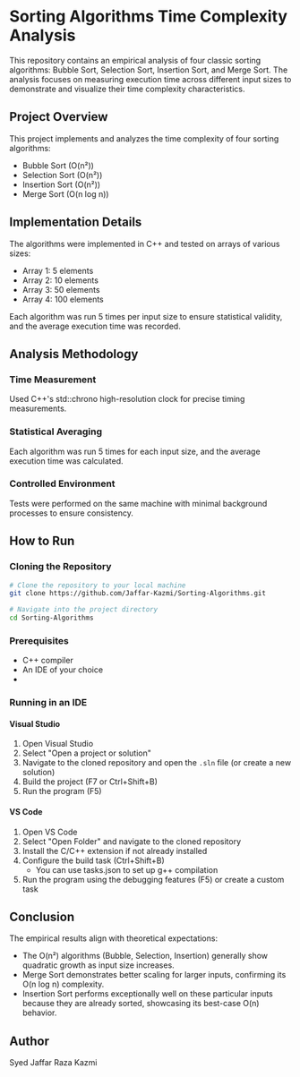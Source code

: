 # Sorting Algorithms Time Complexity Analysis
This repository contains an empirical analysis of four classic sorting algorithms: Bubble Sort, Selection Sort, Insertion Sort, and Merge Sort. The analysis focuses on measuring execution time across different input sizes to demonstrate and visualize their time complexity characteristics.
## Project Overview
This project implements and analyzes the time complexity of four sorting algorithms:
- Bubble Sort (O(n²))
- Selection Sort (O(n²))
- Insertion Sort (O(n²))
- Merge Sort (O(n log n))
## Implementation Details
The algorithms were implemented in C++ and tested on arrays of various sizes:

- Array 1: 5 elements
- Array 2: 10 elements
- Array 3: 50 elements
- Array 4: 100 elements

Each algorithm was run 5 times per input size to ensure statistical validity, and the average execution time was recorded.

## Analysis Methodology

### Time Measurement
Used C++'s std::chrono high-resolution clock for precise timing measurements.
### Statistical Averaging
Each algorithm was run 5 times for each input size, and the average execution time was calculated.
### Controlled Environment
Tests were performed on the same machine with minimal background processes to ensure consistency.

## How to Run

### Cloning the Repository

```bash
# Clone the repository to your local machine
git clone https://github.com/Jaffar-Kazmi/Sorting-Algorithms.git

# Navigate into the project directory
cd Sorting-Algorithms
```

### Prerequisites

- C++ compiler
- An IDE of your choice
- 
### Running in an IDE

#### Visual Studio
1. Open Visual Studio
2. Select "Open a project or solution"
3. Navigate to the cloned repository and open the `.sln` file (or create a new solution)
4. Build the project (F7 or Ctrl+Shift+B)
5. Run the program (F5)

#### VS Code
1. Open VS Code
2. Select "Open Folder" and navigate to the cloned repository
3. Install the C/C++ extension if not already installed
4. Configure the build task (Ctrl+Shift+B)
   - You can use tasks.json to set up g++ compilation
5. Run the program using the debugging features (F5) or create a custom task

## Conclusion
The empirical results align with theoretical expectations:

- The O(n²) algorithms (Bubble, Selection, Insertion) generally show quadratic growth as input size increases.
- Merge Sort demonstrates better scaling for larger inputs, confirming its O(n log n) complexity.
- Insertion Sort performs exceptionally well on these particular inputs because they are already sorted, showcasing its best-case O(n) behavior.
## Author
Syed Jaffar Raza Kazmi


